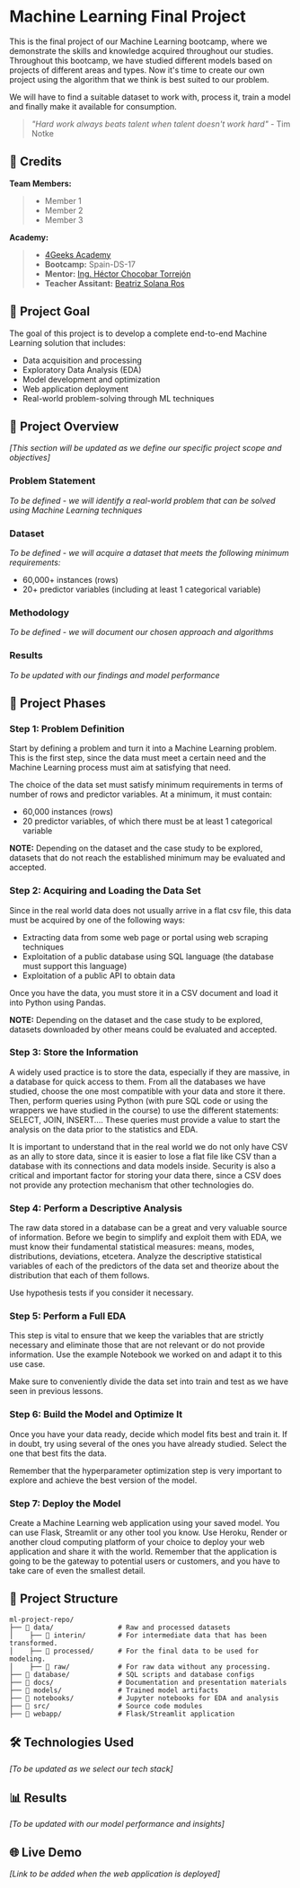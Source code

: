 # Machine Learning Final Project

This is the final project of our Machine Learning bootcamp, where we demonstrate the skills and knowledge acquired throughout our studies. Throughout this bootcamp, we have studied different models based on projects of different areas and types. Now it's time to create our own project using the algorithm that we think is best suited to our problem.

We will have to find a suitable dataset to work with, process it, train a model and finally make it available for consumption.

> *"Hard work always beats talent when talent doesn't work hard"* - Tim Notke

## 👥  Credits

**Team Members:**
> - Member 1
> - Member 2
> - Member 3

**Academy:** 
> - [4Geeks Academy](https://4geeksacademy.com/us/index) 
> - **Bootcamp:** Spain-DS-17 
> - **Mentor:** [Ing. Héctor Chocobar Torrejón](https://github.com/hchocobar/)
> - **Teacher Assitant:** [Beatriz Solana Ros](https://github.com/mezcolantriz)

## 🎯 Project Goal

The goal of this project is to develop a complete end-to-end Machine Learning solution that includes:
- Data acquisition and processing
- Exploratory Data Analysis (EDA)
- Model development and optimization
- Web application deployment
- Real-world problem-solving through ML techniques

## 🚀 Project Overview

*[This section will be updated as we define our specific project scope and objectives]*

### Problem Statement
*To be defined - we will identify a real-world problem that can be solved using Machine Learning techniques*

### Dataset
*To be defined - we will acquire a dataset that meets the following minimum requirements:*
- 60,000+ instances (rows)
- 20+ predictor variables (including at least 1 categorical variable)

### Methodology
*To be defined - we will document our chosen approach and algorithms*

### Results
*To be updated with our findings and model performance*

## 📝 Project Phases

### Step 1: Problem Definition
Start by defining a problem and turn it into a Machine Learning problem. This is the first step, since the data must meet a certain need and the Machine Learning process must aim at satisfying that need.

The choice of the data set must satisfy minimum requirements in terms of number of rows and predictor variables. At a minimum, it must contain:
- 60,000 instances (rows)
- 20 predictor variables, of which there must be at least 1 categorical variable

**NOTE:** Depending on the dataset and the case study to be explored, datasets that do not reach the established minimum may be evaluated and accepted.

### Step 2: Acquiring and Loading the Data Set
Since in the real world data does not usually arrive in a flat csv file, this data must be acquired by one of the following ways:
- Extracting data from some web page or portal using web scraping techniques
- Exploitation of a public database using SQL language (the database must support this language)
- Exploitation of a public API to obtain data

Once you have the data, you must store it in a CSV document and load it into Python using Pandas.

**NOTE:** Depending on the dataset and the case study to be explored, datasets downloaded by other means could be evaluated and accepted.

### Step 3: Store the Information
A widely used practice is to store the data, especially if they are massive, in a database for quick access to them. From all the databases we have studied, choose the one most compatible with your data and store it there. Then, perform queries using Python (with pure SQL code or using the wrappers we have studied in the course) to use the different statements: SELECT, JOIN, INSERT.... These queries must provide a value to start the analysis on the data prior to the statistics and EDA.

It is important to understand that in the real world we do not only have CSV as an ally to store data, since it is easier to lose a flat file like CSV than a database with its connections and data models inside. Security is also a critical and important factor for storing your data there, since a CSV does not provide any protection mechanism that other technologies do.

### Step 4: Perform a Descriptive Analysis
The raw data stored in a database can be a great and very valuable source of information. Before we begin to simplify and exploit them with EDA, we must know their fundamental statistical measures: means, modes, distributions, deviations, etcetera. Analyze the descriptive statistical variables of each of the predictors of the data set and theorize about the distribution that each of them follows.

Use hypothesis tests if you consider it necessary.

### Step 5: Perform a Full EDA
This step is vital to ensure that we keep the variables that are strictly necessary and eliminate those that are not relevant or do not provide information. Use the example Notebook we worked on and adapt it to this use case.

Make sure to conveniently divide the data set into train and test as we have seen in previous lessons.

### Step 6: Build the Model and Optimize It
Once you have your data ready, decide which model fits best and train it. If in doubt, try using several of the ones you have already studied. Select the one that best fits the data.

Remember that the hyperparameter optimization step is very important to explore and achieve the best version of the model.

### Step 7: Deploy the Model
Create a Machine Learning web application using your saved model. You can use Flask, Streamlit or any other tool you know. Use Heroku, Render or another cloud computing platform of your choice to deploy your web application and share it with the world. Remember that the application is going to be the gateway to potential users or customers, and you have to take care of even the smallest detail.

## 📁 Project Structure

```
ml-project-repo/
├── 📁 data/                # Raw and processed datasets
│    ├── 📁 interin/        # For intermediate data that has been transformed.
│    ├── 📁 processed/      # For the final data to be used for modeling.
│    ├── 📁 raw/            # For raw data without any processing.
├── 📁 database/            # SQL scripts and database configs
├── 📁 docs/                # Documentation and presentation materials
├── 📁 models/              # Trained model artifacts
├── 📁 notebooks/           # Jupyter notebooks for EDA and analysis
├── 📁 src/                 # Source code modules
├── 📁 webapp/              # Flask/Streamlit application
```

## 🛠️ Technologies Used

*[To be updated as we select our tech stack]*

## 📊 Results

*[To be updated with our model performance and insights]*

## 🌐 Live Demo

*[Link to be added when the web application is deployed]*
